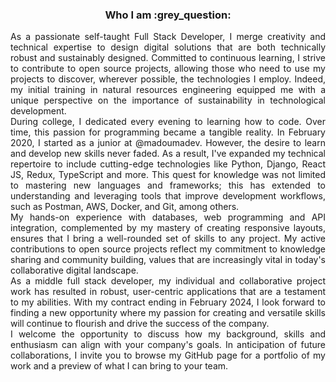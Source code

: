 <h3 align="center" >
  <b>Who I am :grey_question:</b>
</h3>
<p align="justify">
As a passionate self-taught Full Stack Developer, I merge creativity and technical expertise to design digital solutions that are both technically robust and sustainably designed. Committed to continuous learning, I strive to contribute to open source projects, allowing those who need to use my projects to discover, wherever possible, the technologies I employ. Indeed, my initial training in natural resources engineering equipped me with a unique perspective on the importance of sustainability in technological development. <br/>
During college, I dedicated every evening to learning how to code. Over time, this passion for programming became a tangible reality. In February 2020, I started as a junior at @madoumadev. However, the desire to learn and develop new skills never faded. As a result, I've expanded my technical repertoire to include cutting-edge technologies like Python, Django, React JS, Redux, TypeScript and more. This quest for knowledge was not limited to mastering new languages and frameworks; this has extended to understanding and leveraging tools that improve development workflows, such as Postman, AWS, Docker, and Git, among others.<br/>
My hands-on experience with databases, web programming and API integration, complemented by my mastery of creating responsive layouts, ensures that I bring a well-rounded set of skills to any project. My active contributions to open source projects reflect my commitment to knowledge sharing and community building, values that are increasingly vital in today's collaborative digital landscape.<br/>
As a middle full stack developer, my individual and collaborative project work has resulted in robust, user-centric applications that are a testament to my abilities. With my contract ending in February 2024, I look forward to finding a new opportunity where my passion for creating and versatile skills will continue to flourish and drive the success of the company.<br/>
I welcome the opportunity to discuss how my background, skills and enthusiasm can align with your company's goals. In anticipation of future collaborations, I invite you to browse my GitHub page for a portfolio of my work and a preview of what I can bring to your team.
<p>
